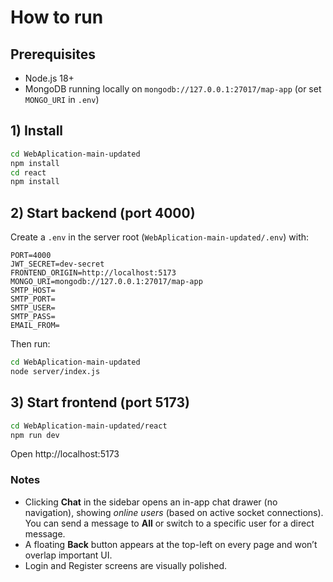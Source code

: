 # How to run

## Prerequisites
- Node.js 18+
- MongoDB running locally on `mongodb://127.0.0.1:27017/map-app` (or set `MONGO_URI` in `.env`)

## 1) Install
```bash
cd WebAplication-main-updated
npm install
cd react
npm install
```

## 2) Start backend (port 4000)
Create a `.env` in the server root (`WebAplication-main-updated/.env`) with:
```
PORT=4000
JWT_SECRET=dev-secret
FRONTEND_ORIGIN=http://localhost:5173
MONGO_URI=mongodb://127.0.0.1:27017/map-app
SMTP_HOST=
SMTP_PORT=
SMTP_USER=
SMTP_PASS=
EMAIL_FROM=
```
Then run:
```bash
cd WebAplication-main-updated
node server/index.js
```

## 3) Start frontend (port 5173)
```bash
cd WebAplication-main-updated/react
npm run dev
```

Open http://localhost:5173

### Notes
- Clicking **Chat** in the sidebar opens an in-app chat drawer (no navigation), showing *online users* (based on active socket connections). You can send a message to **All** or switch to a specific user for a direct message.
- A floating **Back** button appears at the top-left on every page and won’t overlap important UI.
- Login and Register screens are visually polished.

